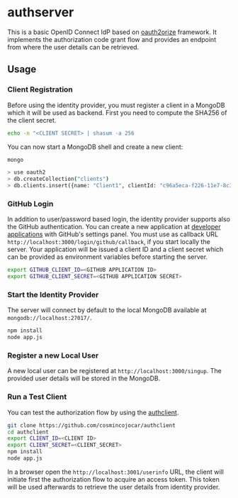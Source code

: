 # authserver

This is a basic OpenID Connect IdP based on [oauth2orize](https://github.com/jaredhanson/oauth2orize/) framework. It implements the authorization code grant flow and provides an endpoint from where the user details can be retrieved.

## Usage

### Client Registration

Before using the identity provider, you must register a client in a MongoDB which it will be used as backend. First you need to compute the SHA256 of the client secret.

```bash
echo -n "<CLIENT SECRET> | shasum -a 256
```

You can now start a MongoDB shell and create a new client:

```bash
mongo

> use oauth2
> db.createCollection("clients")
> db.clients.insert({name: "Client1", clientId: "c96a5eca-f226-11e7-8c3f-9a214cf093ae", clientSecret: "<SHA256 of CLIENT SECRET>", redirectURI: "http://localhost:3001/oauth2/callback"})

```

### GitHub Login

In addition to user/password based login, the identity provider supports also the GitHub authentication. You can create a new application at [developer applications](https://github.com/settings/applications/new) with GitHub's settings panel. You must use as callback URL `http://localhost:3000/login/github/callback`, if you start locally the server. Your application will be issued a client ID and a client secret which can be provided as environment variables before starting the server.

```bash
export GITHUB_CLIENT_ID=<GITHUB APPLICATION ID>
export GITHUB_CLIENT_SECRET=<GITHUB APPLICATION SECRET>
```

### Start the Identity Provider

The server will connect by default to the local MongoDB available at `mongodb://localhost:27017/`.

```bash
npm install
node app.js
```

### Register a new Local User

A new local user can be registered at `http://localhost:3000/singup`. The provided user details will be stored in the MongoDB.

### Run a Test Client

You can test the authorization flow by using the [authclient](https://github.com/cosmincojocar/authclient).

```bash
git clone https://github.com/cosmincojocar/authclient
cd authclient
export CLIENT_ID=<CLIENT ID>
export CLIENT_SECRET=<CLIENT_SECRET>
npm install
node app.js
```

In a browser open the `http://localhost:3001/userinfo` URL, the client will initiate first the authorization flow to acquire an access token. This token will be used afterwards to retrieve the user details from identity provider.